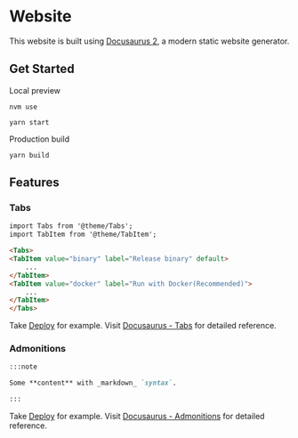 # Website

This website is built using [Docusaurus 2](https://docusaurus.io/), a modern static website generator.

## Get Started

Local preview

```shell
nvm use

yarn start
```

Production build

```shell
yarn build
```

## Features

### Tabs

```markdown
import Tabs from '@theme/Tabs';
import TabItem from '@theme/TabItem';

<Tabs>
<TabItem value="binary" label="Release binary" default>
    ...
</TabItem>
<TabItem value="docker" label="Run with Docker(Recommended)">
    ...
</TabItem>
</Tabs>
```

Take [Deploy](./docs/overview/building-and-running.md) for example. Visit [Docusaurus - Tabs](https://docusaurus.io/docs/markdown-features/tabs) for detailed reference.

### Admonitions

```markdown
:::note

Some **content** with _markdown_ `syntax`.

:::
```

Take [Deploy](./docs/overview/building-and-running.md) for example. Visit [Docusaurus - Admonitions](https://docusaurus.io/docs/markdown-features/admonitions) for detailed reference.

